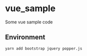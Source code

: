 # vue_sample

Some vue sample code

## Environment

```bash
yarn add bootstrap jquery popper.js
```

